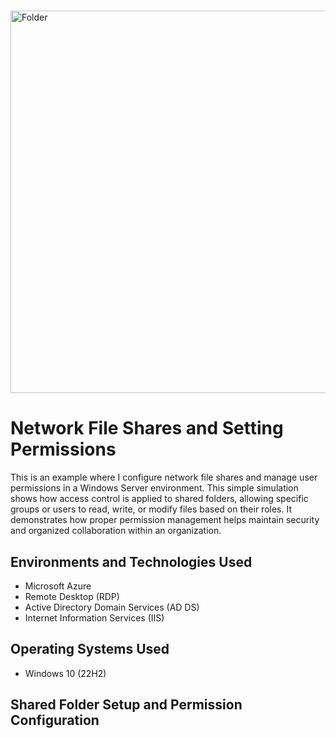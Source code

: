 # <p align="center">
<img width="899" height="612" alt="Folder" src="https://github.com/user-attachments/assets/0bdf2866-e1b4-4a83-a0f4-44cef3908b8e" />
</p>

<h1>Network File Shares and Setting Permissions</h1>
This is an example where I configure network file shares and manage user permissions in a Windows Server environment. This simple simulation shows how access control is applied to shared folders, allowing specific groups or users to read, write, or modify files based on their roles. It demonstrates how proper permission management helps maintain security and organized collaboration within an organization.
</p>

<h2>Environments and Technologies Used</h2>

- Microsoft Azure
- Remote Desktop (RDP)
- Active Directory Domain Services (AD DS)
- Internet Information Services (IIS)

<h2>Operating Systems Used </h2>

- Windows 10</b> (22H2)


<h2>Shared Folder Setup and Permission Configuration</h2>

<p>
  
</p>
<p>
  
</p>
<br>

<p>
  
</p>
<p>
  
</p>
<br>

<p>
  
</p>
<p>
  
</p>
<br>

<p>
  
</p>
<p>
  
</p>
<br>

<p>
  
</p>
<p>
  
</p>
<br>

<p>
  
</p>
<p>
  
</p>
<br>

<p>
  
</p>
<p>
  
</p>
<br>

<p>
  
</p>
<p>
  
</p>
<br>

<p>
  
</p>
<p>
  
</p>
<br>

<p>
  
</p>
<p>
  
</p>
<br>

<p>
  
</p>
<p>
  
</p>
<br>

<p>
  
</p>
<p>
  
</p>
<br>

<p>
  
</p>
<p>
  
</p>
<br>
